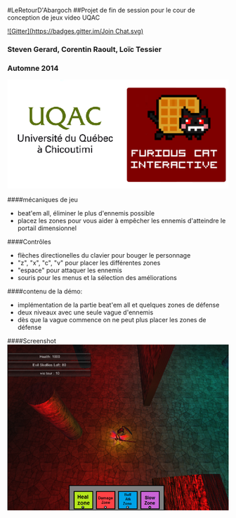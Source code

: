 #LeRetourD'Abargoch
##Projet de fin de session pour le cour de conception de jeux video UQAC

[![Gitter](https://badges.gitter.im/Join Chat.svg)](https://gitter.im/FuriousCatInteractive/LeRetourD-Abargoch?utm_source=badge&utm_medium=badge&utm_campaign=pr-badge&utm_content=badge)

### Steven Gerard, Corentin Raoult, Loïc Tessier
### Automne 2014
![logo](doc/logo.png)



####mécaniques de jeu
* beat'em all, éliminer le plus d'ennemis possible
* placez les zones pour vous aider à empêcher les ennemis d'atteindre le portail dimensionnel


####Contrôles
* flèches directionelles du clavier pour bouger le personnage
* "z", "x", "c", "v" pour placer les différentes zones
* "espace" pour attaquer les ennemis
* souris pour les menus et la sélection des améliorations


####contenu de la démo:
* implémentation de la partie beat'em all et quelques zones de défense
* deux niveaux avec une seule vague d'ennemis
* dès que la vague commence on ne peut plus placer les zones de défense


####Screenshot
![screenshot](doc/Capture_gameplay.PNG)




